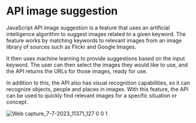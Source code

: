 # API image suggestion
JavaScript API image suggestion is a feature that uses an artificial intelligence algorithm to suggest images related to a given keyword. The feature works by matching keywords to relevant images from an image library of sources such as Flickr and Google Images.

It then uses machine learning to provide suggestions based on the input keyword. The user can then select the images they would like to use, and the API returns the URLs for those images, ready for use.

In addition to this, the API also has visual recognition capabilities, so it can recognize objects, people and places in images. With this feature, the API can be used to quickly find relevant images for a specific situation or concept.

![Web capture_7-7-2023_11371_127 0 0 1](https://github.com/lotsun/API-image-suggestion-/assets/50834895/709d802a-5211-4d96-ac1d-fd2fbe3d19b1)

